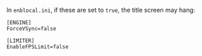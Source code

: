 
In `enblocal.ini`, if these are set to `true`, the title screen may hang:

```
[ENGINE]
ForceVSync=false

[LIMITER]
EnableFPSLimit=false
```

